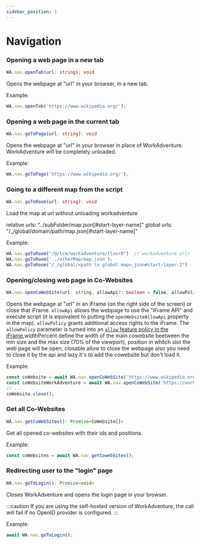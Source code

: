 ```yaml
---
sidebar_position: 1
---
```


# Navigation

### Opening a web page in a new tab

```ts
WA.nav.openTab(url: string): void
```

Opens the webpage at "url" in your browser, in a new tab.

Example:

```ts
WA.nav.openTab('https://www.wikipedia.org/');
```

### Opening a web page in the current tab

```ts
WA.nav.goToPage(url: string): void
```

Opens the webpage at "url" in your browser in place of WorkAdventure. WorkAdventure will be completely unloaded.

Example:

```ts
WA.nav.goToPage('https://www.wikipedia.org/');
```

### Going to a different map from the script

```ts
WA.nav.goToRoom(url: string): void
```

Load the map at url without unloading workadventure

relative urls: "../subFolder/map.json[#start-layer-name]"
global urls: "/_/global/domain/path/map.json[#start-layer-name]"

Example:

```ts
WA.nav.goToRoom("/@/tcm/workadventure/floor0")  // workadventure urls
WA.nav.goToRoom('../otherMap/map.json');
WA.nav.goToRoom("/_/global/<path to global map>.json#start-layer-2")
```

### Opening/closing web page in Co-Websites

```ts
WA.nav.openCoWebSite(url: string, allowApi?: boolean = false, allowPolicy?: string = "", percentWidth?: number, position?: number, closable?: boolean, lazy?: boolean): Promise<CoWebsite>
```

Opens the webpage at "url" in an iFrame (on the right side of the screen) or close that iFrame. `allowApi` allows the webpage to use the "IFrame API" and execute script (it is equivalent to putting the `openWebsiteAllowApi` property in the map). `allowPolicy` grants additional access rights to the iFrame. The `allowPolicy` parameter is turned into an [`allow` feature policy in the iFrame](https://developer.mozilla.org/en-US/docs/Web/HTML/Element/iframe#attr-allow),widthPercent define the width of the main cowebsite beetween the min size and the max size (70% of the viewport), position in whitch slot the web page will be open, closable allow to close the webpage also you need to close it by the api and lazy
it's to add the cowebsite but don't load it.

Example:

```ts
const coWebsite = await WA.nav.openCoWebSite('https://www.wikipedia.org/');
const coWebsiteWorkAdventure = await WA.nav.openCoWebSite('https://workadventu.re/', true, "", 70, 1, true, true);
// ...
coWebsite.close();
```

### Get all Co-Websites

```ts
WA.nav.getCoWebSites(): Promise<CoWebsite[]>
```

Get all opened co-websites with their ids and positions.

Example:

```ts
const coWebsites = await WA.nav.getCowebSites();
```

### Redirecting user to the "login" page

```ts
WA.nav.goToLogin(): Promise<void>
```

Closes WorkAdventure and opens the login page in your browser.

:::caution
If you are using the self-hosted version of WorkAdventure, the call will fail if no OpenID provider is configured.
:::

Example:

```ts
await WA.nav.goToLogin();
```
